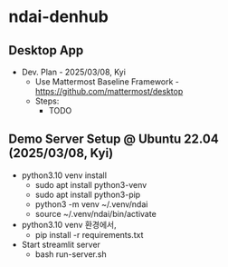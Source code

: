 # ndai-denhub

## Desktop App 
- Dev. Plan - 2025/03/08, Kyi
  - Use Mattermost Baseline Framework - https://github.com/mattermost/desktop 
  - Steps: 
    - TODO  

## Demo Server Setup @ Ubuntu 22.04 (2025/03/08, Kyi)
- python3.10 venv install
  - sudo apt install python3-venv
  - sudo apt install python3-pip
  - python3 -m venv ~/.venv/ndai
  - source ~/.venv/ndai/bin/activate
- python3.10 venv 환경에서,
  - pip install -r requirements.txt
- Start streamlit server 
  - bash run-server.sh 
